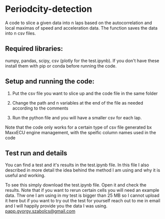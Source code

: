 # Periodcity-detection
A code to slice a given data into n laps based on the autocorrelation and local maximas of speed and acceleration data. The function saves the data into n csv files.
## Required libraries:
numpy, pandas, scipy, csv (plotly for the test.ipynb).
If you don't have these install them with pip or conda before running the code.

## Setup and running the code:
1. Put the csv file you want to slice up and the code file in the same folder

2. Change the path and n variables at the end of the file as needed according to the comments

3. Run the python file and you will have a smaller csv for each lap.

Note that the code only works for a certain type of csv file generated bx MaxxECU engine management, with the speific column names used in the code

## Test run and details

You can find a test and it's results in the test.ipynb file. In this file I also described in more detail the idea behind the method I am using and why it is useful and working. 

To see this simply download the test.ipynb file. Open it and check the results. Note that if you want to rerun certain cells you will need an example data. Thw one I am using in my test is bigger than 25 MB so I cannot upload it here but if you want to try out the test for yourself reach out to me in email and I will happily provide you the data I was using. papp.gyorgy.szabolcs@gmail.com

